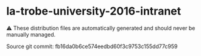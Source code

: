 # la-trobe-university-2016-intranet

:warning: These distribution files are automatically generated and should never be manually managed.

Source git commit: fb16da0b6ce574eedbd60f3c9753c155dd77c959
